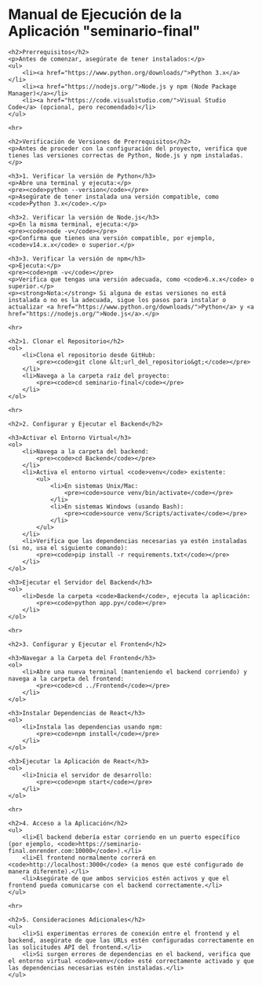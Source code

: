 <!DOCTYPE html>
<html lang="es">
<head>
    <meta charset="UTF-8">
    <meta name="viewport" content="width=device-width, initial-scale=1.0">
    <title>Manual de Ejecución de la Aplicación "seminario-final"</title>
</head>
<body>
    <h1>Manual de Ejecución de la Aplicación "seminario-final"</h1>

    <h2>Prerrequisitos</h2>
    <p>Antes de comenzar, asegúrate de tener instalados:</p>
    <ul>
        <li><a href="https://www.python.org/downloads/">Python 3.x</a></li>
        <li><a href="https://nodejs.org/">Node.js y npm (Node Package Manager)</a></li>
        <li><a href="https://code.visualstudio.com/">Visual Studio Code</a> (opcional, pero recomendado)</li>
    </ul>

    <hr>

    <h2>Verificación de Versiones de Prerrequisitos</h2>
    <p>Antes de proceder con la configuración del proyecto, verifica que tienes las versiones correctas de Python, Node.js y npm instaladas.</p>

    <h3>1. Verificar la versión de Python</h3>
    <p>Abre una terminal y ejecuta:</p>
    <pre><code>python --version</code></pre>
    <p>Asegúrate de tener instalada una versión compatible, como <code>Python 3.x</code>.</p>

    <h3>2. Verificar la versión de Node.js</h3>
    <p>En la misma terminal, ejecuta:</p>
    <pre><code>node -v</code></pre>
    <p>Confirma que tienes una versión compatible, por ejemplo, <code>v14.x.x</code> o superior.</p>

    <h3>3. Verificar la versión de npm</h3>
    <p>Ejecuta:</p>
    <pre><code>npm -v</code></pre>
    <p>Verifica que tengas una versión adecuada, como <code>6.x.x</code> o superior.</p>
    <p><strong>Nota:</strong> Si alguna de estas versiones no está instalada o no es la adecuada, sigue los pasos para instalar o actualizar <a href="https://www.python.org/downloads/">Python</a> y <a href="https://nodejs.org/">Node.js</a>.</p>

    <hr>

    <h2>1. Clonar el Repositorio</h2>
    <ol>
        <li>Clona el repositorio desde GitHub:
            <pre><code>git clone &lt;url_del_repositorio&gt;</code></pre>
        </li>
        <li>Navega a la carpeta raíz del proyecto:
            <pre><code>cd seminario-final</code></pre>
        </li>
    </ol>

    <hr>

    <h2>2. Configurar y Ejecutar el Backend</h2>

    <h3>Activar el Entorno Virtual</h3>
    <ol>
        <li>Navega a la carpeta del backend:
            <pre><code>cd Backend</code></pre>
        </li>
        <li>Activa el entorno virtual <code>venv</code> existente:
            <ul>
                <li>En sistemas Unix/Mac:
                    <pre><code>source venv/bin/activate</code></pre>
                </li>
                <li>En sistemas Windows (usando Bash):
                    <pre><code>source venv/Scripts/activate</code></pre>
                </li>
            </ul>
        </li>
        <li>Verifica que las dependencias necesarias ya estén instaladas (si no, usa el siguiente comando):
            <pre><code>pip install -r requirements.txt</code></pre>
        </li>
    </ol>

    <h3>Ejecutar el Servidor del Backend</h3>
    <ol>
        <li>Desde la carpeta <code>Backend</code>, ejecuta la aplicación:
            <pre><code>python app.py</code></pre>
        </li>
    </ol>

    <hr>

    <h2>3. Configurar y Ejecutar el Frontend</h2>

    <h3>Navegar a la Carpeta del Frontend</h3>
    <ol>
        <li>Abre una nueva terminal (manteniendo el backend corriendo) y navega a la carpeta del frontend:
            <pre><code>cd ../Frontend</code></pre>
        </li>
    </ol>

    <h3>Instalar Dependencias de React</h3>
    <ol>
        <li>Instala las dependencias usando npm:
            <pre><code>npm install</code></pre>
        </li>
    </ol>

    <h3>Ejecutar la Aplicación de React</h3>
    <ol>
        <li>Inicia el servidor de desarrollo:
            <pre><code>npm start</code></pre>
        </li>
    </ol>

    <hr>

    <h2>4. Acceso a la Aplicación</h2>
    <ul>
        <li>El backend debería estar corriendo en un puerto específico (por ejemplo, <code>https://seminario-final.onrender.com:10000</code>).</li>
        <li>El frontend normalmente correrá en <code>http://localhost:3000</code> (a menos que esté configurado de manera diferente).</li>
        <li>Asegúrate de que ambos servicios estén activos y que el frontend pueda comunicarse con el backend correctamente.</li>
    </ul>

    <hr>

    <h2>5. Consideraciones Adicionales</h2>
    <ul>
        <li>Si experimentas errores de conexión entre el frontend y el backend, asegúrate de que las URLs estén configuradas correctamente en las solicitudes API del frontend.</li>
        <li>Si surgen errores de dependencias en el backend, verifica que el entorno virtual <code>venv</code> esté correctamente activado y que las dependencias necesarias estén instaladas.</li>
    </ul>
</body>
</html>
